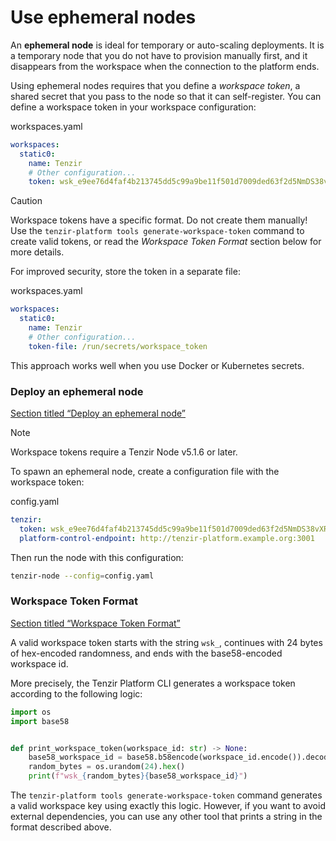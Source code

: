 # Use ephemeral nodes

An **ephemeral node** is ideal for temporary or auto-scaling deployments. It is a temporary node that you do not have to provision manually first, and it disappears from the workspace when the connection to the platform ends.

Using ephemeral nodes requires that you define a *workspace token*, a shared secret that you pass to the node so that it can self-register. You can define a workspace token in your workspace configuration:

workspaces.yaml

```yaml
workspaces:
  static0:
    name: Tenzir
    # Other configuration...
    token: wsk_e9ee76d4faf4b213745dd5c99a9be11f501d7009ded63f2d5NmDS38vXR
```

Caution

Workspace tokens have a specific format. Do not create them manually! Use the `tenzir-platform tools generate-workspace-token` command to create valid tokens, or read the *Workspace Token Format* section below for more details.

For improved security, store the token in a separate file:

workspaces.yaml

```yaml
workspaces:
  static0:
    name: Tenzir
    # Other configuration...
    token-file: /run/secrets/workspace_token
```

This approach works well when you use Docker or Kubernetes secrets.

### Deploy an ephemeral node

[Section titled “Deploy an ephemeral node”](#deploy-an-ephemeral-node)

Note

Workspace tokens require a Tenzir Node v5.1.6 or later.

To spawn an ephemeral node, create a configuration file with the workspace token:

config.yaml

```yaml
tenzir:
  token: wsk_e9ee76d4faf4b213745dd5c99a9be11f501d7009ded63f2d5NmDS38vXR
  platform-control-endpoint: http://tenzir-platform.example.org:3001
```

Then run the node with this configuration:

```bash
tenzir-node --config=config.yaml
```

### Workspace Token Format

[Section titled “Workspace Token Format”](#workspace-token-format)

A valid workspace token starts with the string `wsk_`, continues with 24 bytes of hex-encoded randomness, and ends with the base58-encoded workspace id.

More precisely, the Tenzir Platform CLI generates a workspace token according to the following logic:

```python
import os
import base58


def print_workspace_token(workspace_id: str) -> None:
    base58_workspace_id = base58.b58encode(workspace_id.encode()).decode()
    random_bytes = os.urandom(24).hex()
    print(f"wsk_{random_bytes}{base58_workspace_id}")
```

The `tenzir-platform tools generate-workspace-token` command generates a valid workspace key using exactly this logic. However, if you want to avoid external dependencies, you can use any other tool that prints a string in the format described above.
